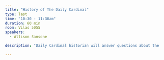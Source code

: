 ```yaml
---
title: "History of The Daily Cardinal"
type: last
time: "10:30 - 11:30am"
duration: 60 min
room: Vilas 5055
speakers:
  - Allison Sansone

description: "Daily Cardinal historian will answer questions about the history of the sixth oldest college newspaper in the U.S."

---
```

